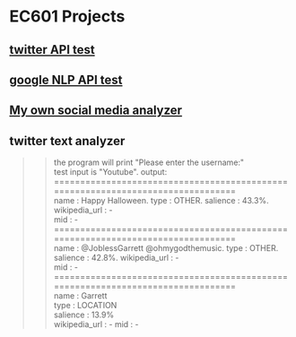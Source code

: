 # EC601 Projects

## [twitter API test](Twitter%20test/)

## [google NLP API test](Google_NLP_test/readme.md)

## [My own social media analyzer](user%20story.md)  

## twitter text analyzer

>>the program will print "Please enter the username:"  
>>test input is "Youtube". 
>>output:  
================================================================================  
name           : Happy Halloween. 
type           : OTHER. 
salience       : 43.3%. 
wikipedia_url  : -  
mid            : -  
================================================================================  
name           : @JoblessGarrett @ohmygodthemusic. 
type           : OTHER. 
salience       : 42.8%. 
wikipedia_url  : -  
mid            : -  
================================================================================  
name           : Garrett  
type           : LOCATION  
salience       : 13.9%  
wikipedia_url  : -
mid            : -


